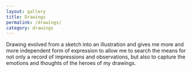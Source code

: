 ```yaml
---
layout: gallery
title: Drawings
permalink: /drawings/
category: drawings
---
```


<div class="foreword" > Drawing evolved from a sketch into an illustration and gives me more and more independent form of expression to allow me to search the means for not only a record of impressions and observations, but also to capture the emotions and thoughts of the heroes of my drawings.   </div>

